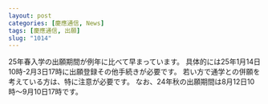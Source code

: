 ```yaml
---
layout: post
categories: [慶應通信, News]
tags: [慶應通信, 出願]
slug: "1014"
---
```

25年春入学の出願期間が例年に比べて早まっています。
具体的には25年1月14日10時-2月3日17時に出願登録その他手続きが必要です。
若い方で通学との併願を考えている方は、特に注意が必要です。
なお、24年秋の出願期間は8月12日10時～9月10日17時です。

